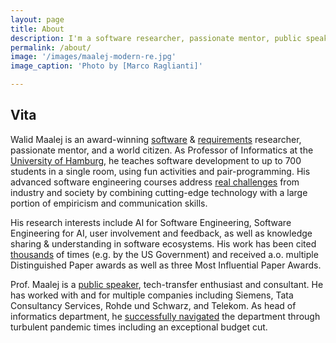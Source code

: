 ```yaml
---
layout: page
title: About
description: I'm a software researcher, passionate mentor, public speaker, tech consultant, and a world citizen. But before all of this, I'm a human with a heart and brain!
permalink: /about/
image: '/images/maalej-modern-re.jpg'
image_caption: 'Photo by [Marco Raglianti]'

---
```

<!--div class="gallery-box">
  <div class="gallery">
    <img src="/images/maalej-modern-re.jpg" loading="lazy">
  </div>
  <em>Photo by <a href="https://unsplash.com/photos/TMpQ5R9mbOc" target="_blank">Caroline Hernandez</a></em>
</div-->

## Vita

Walid Maalej is an award-winning [software](https://www.sigsoft.org/awards/distinguishedPaperAward.html) & [requirements](https://www.inf.uni-hamburg.de/en/home/news/current/2024/240815-maalej-mip.html) researcher, passionate mentor, and a world citizen.
As Professor of Informatics at the [University of Hamburg](https://www.inf.uni-hamburg.de/en/inst/ab/mast/), he teaches software development to up to 700 students in a single room, using fun activities and pair-programming. 
His advanced software engineering courses address [real challenges](http://uhh.de/mlab) from industry and society by combining cutting-edge technology with a large portion of empiricism and communication skills. 

His research interests include AI for Software Engineering, Software Engineering for AI, user involvement and feedback, as well as knowledge sharing & understanding in software ecosystems. 
His work has been cited [thousands](https://scholar.google.com/citations?user=zVlpAfQAAAAJ) of times (e.g. by the US Government) and received a.o. multiple Distinguished Paper awards as well as three Most Influential Paper Awards. 

Prof. Maalej is a [public speaker](https://speakers.acm.org/speakers/maalej_18533), tech-transfer enthusiast and consultant. 
He has worked with and for multiple companies including Siemens, Tata Consultancy Services, Rohde und Schwarz, and Telekom. 
As head of informatics department, he [successfully navigated](https://www.youtube.com/watch?v=B6EdZFpVH0E&t=48s) the department through turbulent pandemic times including an exceptional budget cut. 



<!--div class="gallery-box">
  <div class="gallery">
    <img src="/images/103.jpg" loading="lazy">
  </div>
  <em>Photo by <a href="https://unsplash.com/photos/TMpQ5R9mbOc" target="_blank">Caroline Hernandez</a></em>
</div-->


